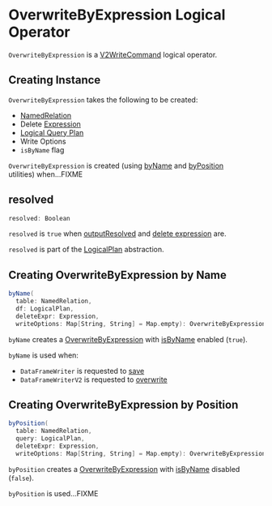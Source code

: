 # OverwriteByExpression Logical Operator

`OverwriteByExpression` is a [V2WriteCommand](V2WriteCommand.md) logical operator.

## Creating Instance

`OverwriteByExpression` takes the following to be created:

* <span id="table"> [NamedRelation](NamedRelation.md)
* <span id="deleteExpr"> Delete [Expression](../expressions/Expression.md)
* <span id="query"> [Logical Query Plan](LogicalPlan.md)
* <span id="writeOptions"> Write Options
* <span id="isByName"> `isByName` flag

`OverwriteByExpression` is created (using [byName](#byName) and [byPosition](#byPosition) utilities) when...FIXME

## <span id="resolved"> resolved

```scala
resolved: Boolean
```

`resolved` is `true` when [outputResolved](V2WriteCommand.md#outputResolved) and [delete expression](#deleteExpr) are.

`resolved` is part of the [LogicalPlan](LogicalPlan.md#resolved) abstraction.

## <span id="byName"> Creating OverwriteByExpression by Name

```scala
byName(
  table: NamedRelation,
  df: LogicalPlan,
  deleteExpr: Expression,
  writeOptions: Map[String, String] = Map.empty): OverwriteByExpression
```

`byName` creates a [OverwriteByExpression](#creating-instance) with [isByName](#isByName) enabled (`true`).

`byName` is used when:

* `DataFrameWriter` is requested to [save](../DataFrameWriter.md#save)
* `DataFrameWriterV2` is requested to [overwrite](../DataFrameWriterV2.md#overwrite)

## <span id="byPosition"> Creating OverwriteByExpression by Position

```scala
byPosition(
  table: NamedRelation,
  query: LogicalPlan,
  deleteExpr: Expression,
  writeOptions: Map[String, String] = Map.empty): OverwriteByExpression
```

`byPosition` creates a [OverwriteByExpression](#creating-instance) with [isByName](#isByName) disabled (`false`).

`byPosition` is used...FIXME
